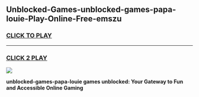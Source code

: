
## Unblocked-Games-unblocked-games-papa-louie-Play-Online-Free-emszu
<h3>
<a href="https://premium76.site?title=unblocked-games-papa-louie&ref=26A">CLICK TO PLAY</a></h3>
<hr>

<h3>
<a href="https://premium76.site?title=unblocked-games-papa-louie&ref=26A">CLICK 2 PLAY</a>
  
</h3>

<a href="https://premium76.site?title=unblocked-games-papa-louie&ref=26A"><img src="https://clearcache.store/games.png"></a>


**unblocked-games-papa-louie games unblocked: Your Gateway to Fun and Accessible Online Gaming**
